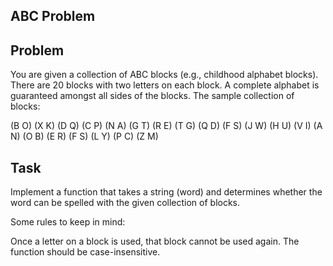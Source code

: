 ## ABC Problem

## Problem

You are given a collection of ABC blocks (e.g., childhood alphabet blocks). There are 20 blocks with two letters on each block. A complete alphabet is guaranteed amongst all sides of the blocks. The sample collection of blocks:

(B O)
(X K)
(D Q)
(C P)
(N A)
(G T)
(R E)
(T G)
(Q D)
(F S)
(J W)
(H U)
(V I)
(A N)
(O B)
(E R)
(F S)
(L Y)
(P C)
(Z M)

## Task

Implement a function that takes a string (word) and determines whether the word can be spelled with the given collection of blocks.

Some rules to keep in mind:

Once a letter on a block is used, that block cannot be used again.
The function should be case-insensitive.
